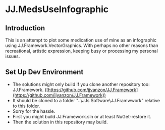JJ.MedsUseInfographic
=====================

Introduction
------------
This is an attempt to plot some medication use of mine as an infographic using JJ.Framework.VectorGraphics. With perhaps no other reasons than recreational, artistic expression, keeping busy or processing my personal issues.


Set Up Dev Environment
----------------------
* The solutions might only build if you clone another repository too: JJ.Framework. ([https://github.com/jjvanzon/JJ.Framework](https://github.com/jjvanzon/JJ.Framework))
* It should be cloned to a folder "..\JJs Software\JJ.Framwwork" relative to this folder.
* Sorry for the hassle.
* First you might build JJ.Framework.sln or at least NuGet-restore it.
* Then the solution in this repository may build.